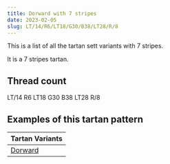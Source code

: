 ```yaml
---
title: Dorward with 7 stripes
date: 2023-02-05
slug: LT/14/R6/LT18/G30/B38/LT28/R/8
---
```

This is a list of all the tartan sett variants with 7 stripes.

It is a 7 stripes tartan.


## Thread count
LT/14 R6 LT18 G30 B38 LT28 R/8

## Examples of this tartan pattern

| Tartan Variants |
|---------------|
| [Dorward](/variants/lt/14/r6/lt18/g30/b38/lt28/r/8-b304080-g008000-lt806050-rc00000)||
